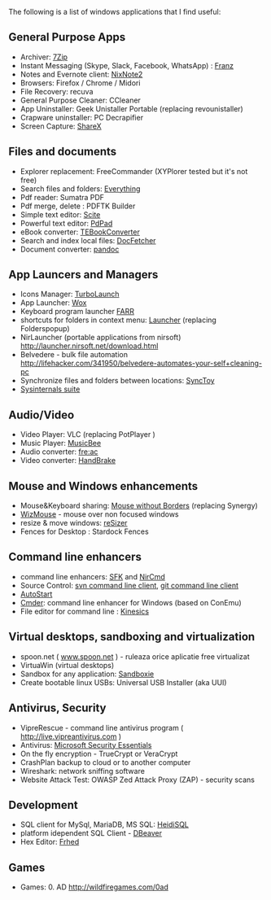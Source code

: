 The following is a list of windows applications that I find useful: 

General Purpose Apps
-------------------
* Archiver: [7Zip](http://www.7-zip.org/download.html) 
* Instant Messaging (Skype, Slack, Facebook, WhatsApp) : [Franz](http://meetfranz.com/)
* Notes and Evernote client: [NixNote2](http://nixnote.org/NixNote-Home/) 
* Browsers: Firefox / Chrome / Midori
* File Recovery: recuva
* General Purpose Cleaner: CCleaner 
* App Uninstaller: Geek Unistaller Portable (replacing revounistaller)
* Crapware uninstaller: PC Decrapifier 
* Screen Capture: [ShareX](https://getsharex.com/)
 
 Files and documents
 --------------------------------
 * Explorer replacement: FreeCommander (XYPlorer tested but it's not free)
 * Search files and folders: [Everything](http://www.voidtools.com/download/)
 * Pdf reader: Sumatra PDF
 * Pdf merge, delete : PDFTK Builder
 * Simple text editor: [Scite](http://www.scintilla.org/SciTE.html)
 * Powerful text editor: [PdPad](http://www.pspad.com/en/download.php)
 * eBook converter: [TEBookConverter](http://sourceforge.net/projects/tebookconverter/)
 * Search and index local files: [DocFetcher](http://sourceforge.net/projects/docfetcher/)
 * Document converter: [pandoc](http://pandoc.org/index.html)

 App Launcers and Managers
 -------------------------
 * Icons Manager:  [TurboLaunch](http://www.savardsoftware.com/turbolaunch/)
 * App Launcher: [Wox](https://github.com/Wox-launcher/Wox) 
 * Keyboard program launcher [FARR](http://www.donationcoder.com/Software/Mouser/findrun/)
 * shortcuts for folders in context menu: [Launcher](http://www.microsystools.com/products/launcher) (replacing Folderspopup)
 * NirLauncher (portable applications from nirsoft) http://launcher.nirsoft.net/download.html
 * Belvedere - bulk file automation http://lifehacker.com/341950/belvedere-automates-your-self+cleaning-pc 
 * Synchronize files and folders between locations: [SyncToy](http://www.microsoft.com/en-us/download/details.aspx?id=15155)
 * [Sysinternals suite](http://technet.microsoft.com/en-us/sysinternals/bb842062)
 
 Audio/Video
 ----------------
 * Video Player: VLC (replacing PotPlayer )
 * Music Player: [MusicBee](http://www.getmusicbee.com/)  
 * Audio converter: [fre:ac](https://www.freac.org/)
 * Video converter: [HandBrake](https://handbrake.fr/downloads.php)
  
 Mouse and Windows enhancements
 --------------------------------
  * Mouse&Keyboard sharing: [Mouse without Borders](http://www.microsoft.com/en-gb/download/details.aspx?id=35460) (replacing Synergy)
  * [WizMouse](http://antibody-software.com/web/software/software/wizmouse-makes-your-mouse-wheel-work-on-the-window-under-the-mouse/) - mouse over non focused windows
  * resize & move windows: [reSizer](https://sites.google.com/site/zestant2/resizer3)  
  * Fences for Desktop : Stardock Fences
 
 Command line enhancers
 ------------------------------
* command line enhancers: [SFK](http://stahlworks.com/dev/swiss-file-knife.html) and [NirCmd](http://www.nirsoft.net/utils/nircmd.html) 
* Source Control:  [svn command line client](https://subversion.apache.org/packages.html), [git command line client](https://git-scm.com/downloads)
* [AutoStart]( https://subversion.assembla.com/svn/autorun/trunk) 
* [Cmder](http://cmder.net/): command line enhancer for Windows (based on ConEmu)
* File editor for command line : [Kinesics](http://turtlewar.org/projects/editor/)
 
 Virtual desktops, sandboxing and virtualization
 -------------------------------------------------
 * spoon.net ( www.spoon.net ) - ruleaza orice aplicatie free virtualizat
 * VirtuaWin (virtual desktops)
 * Sandbox for any application: [Sandboxie](www.sandboxie.com)
 * Create bootable linux USBs: Universal USB Installer (aka UUI)
 
Antivirus, Security 
---------------------
 * VipreRescue - command line antivirus program ( http://live.vipreantivirus.com )
 * Antivirus: [Microsoft Security Essentials](http://windows.microsoft.com/en-us/windows/security-essentials-all-versions)
 * On the fly encryption - TrueCrypt or VeraCrypt
 * CrashPlan backup to cloud or to another computer
 * Wireshark: network sniffing software
 * Website Attack Test: OWASP Zed Attack Proxy (ZAP) - security scans 
 
Development
----------------
 * SQL client for MySql, MariaDB, MS SQL: [HeidiSQL](http://www.heidisql.com/)
 * platform idependent SQL Client - [DBeaver](http://dbeaver.jkiss.org/)
 * Hex Editor: [Frhed](http://frhed.sourceforge.net/en/)
 
Games
------------------
 * Games: 0. AD http://wildfiregames.com/0ad
 
 
